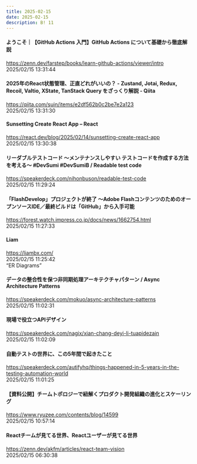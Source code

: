 ```yaml
---
title: 2025-02-15
date: 2025-02-15
description: B! 11
---
```


#### ようこそ｜【GitHub Actions 入門】GitHub Actions について基礎から徹底解説
https://zenn.dev/farstep/books/learn-github-actions/viewer/intro<br>
2025/02/15 13:31:44<br>


#### 2025年のReact状態管理、正直どれがいいの？ - Zustand, Jotai, Redux, Recoil, Valtio, XState, TanStack Query をざっくり解説 - Qiita
https://qiita.com/suin/items/e2df562b0c2be7e2a123<br>
2025/02/15 13:31:30<br>


#### Sunsetting Create React App – React
https://react.dev/blog/2025/02/14/sunsetting-create-react-app<br>
2025/02/15 13:30:38<br>


#### リーダブルテストコード 〜メンテナンスしやすい テストコードを作成する方法を考える〜 #DevSumi #DevSumiB / Readable test code
https://speakerdeck.com/nihonbuson/readable-test-code<br>
2025/02/15 11:29:24<br>


#### 「FlashDevelop」プロジェクトが終了 ～Adobe FlashコンテンツのためのオープンソースIDE／最終ビルドは「GitHub」から入手可能
https://forest.watch.impress.co.jp/docs/news/1662754.html<br>
2025/02/15 11:27:33<br>


#### Liam
https://liambx.com/<br>
2025/02/15 11:25:42<br>
“ER Diagrams”


#### データの整合性を保つ非同期処理アーキテクチャパターン / Async Architecture Patterns
https://speakerdeck.com/mokuo/async-architecture-patterns<br>
2025/02/15 11:02:31<br>


#### 現場で役立つAPIデザイン
https://speakerdeck.com/nagix/xian-chang-deyi-li-tuapidezain<br>
2025/02/15 11:02:09<br>


#### 自動テストの世界に、この5年間で起きたこと
https://speakerdeck.com/autifyhq/things-happened-in-5-years-in-the-testing-automation-world<br>
2025/02/15 11:01:25<br>


#### 【資料公開】チームトポロジーで紐解くプロダクト開発組織の進化とスケーリング
https://www.ryuzee.com/contents/blog/14599<br>
2025/02/15 10:57:14<br>


#### Reactチームが見てる世界、Reactユーザーが見てる世界
https://zenn.dev/akfm/articles/react-team-vision<br>
2025/02/15 06:30:38<br>



